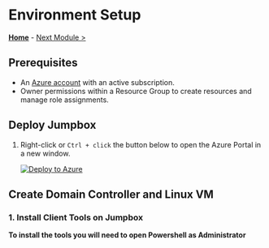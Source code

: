 # Environment Setup

**[Home](../README.md)** - [Next Module >](../modules/kerberos.md)

## Prerequisites

* An [Azure account](https://azure.microsoft.com/free/) with an active subscription.
* Owner permissions within a Resource Group to create resources and manage role assignments.

## Deploy Jumpbox

1. Right-click or `Ctrl + click` the button below to open the Azure Portal in a new window.

    [![Deploy to Azure](https://aka.ms/deploytoazurebutton)](https://portal.azure.com/#create/Microsoft.Template/uri/https%3A%2F%2Fraw.githubusercontent.com%2FBobbyH49%2FSQLServerk8s%2FVersion1.0%2Ftemplates%2Fjumpbox.json)

## Create Domain Controller and Linux VM

### 1.  Install Client Tools on Jumpbox

**To install the tools you will need to open Powershell as Administrator**
